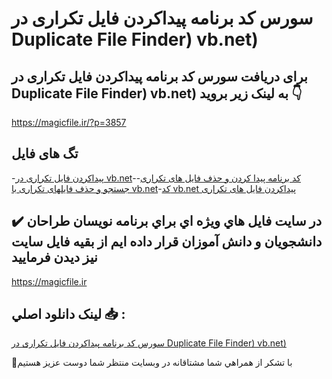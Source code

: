 # سورس کد برنامه پیداکردن فایل تکراری در Duplicate File Finder) vb.net)

## برای دریافت سورس کد برنامه پیداکردن فایل تکراری در Duplicate File Finder) vb.net) به لینک زیر بروید 👇

https://magicfile.ir/?p=3857

## تگ های فایل

-[پیداکردن فایل تکراری در vb.net](https://magicfile.ir/product/%d8%b3%d9%88%d8%b1%d8%b3-%d9%88-%da%a9%d8%af-%d8%a8%d8%b1%d9%86%d8%a7%d9%85%d9%87-%d9%be%db%8c%d8%af%d8%a7%da%a9%d8%b1%d8%af%d9%86-%d9%81%d8%a7%db%8c%d9%84-%d8%aa%da%a9%d8%b1%d8%a7%d8%b1%db%8c-vbnet/)-[کد برنامه پیدا کردن و حذف فایل های تکراری](https://magicfile.ir/product/%d8%b3%d9%88%d8%b1%d8%b3-%d9%88-%da%a9%d8%af-%d8%a8%d8%b1%d9%86%d8%a7%d9%85%d9%87-%d9%be%db%8c%d8%af%d8%a7%da%a9%d8%b1%d8%af%d9%86-%d9%81%d8%a7%db%8c%d9%84-%d8%aa%da%a9%d8%b1%d8%a7%d8%b1%db%8c-vbnet/)-[جستجو و حذف فایلهای تکراری با vb.net](https://magicfile.ir/product/%d8%b3%d9%88%d8%b1%d8%b3-%d9%88-%da%a9%d8%af-%d8%a8%d8%b1%d9%86%d8%a7%d9%85%d9%87-%d9%be%db%8c%d8%af%d8%a7%da%a9%d8%b1%d8%af%d9%86-%d9%81%d8%a7%db%8c%d9%84-%d8%aa%da%a9%d8%b1%d8%a7%d8%b1%db%8c-vbnet/)-[کد vb.net پیداکردن فایل های تکراری](https://magicfile.ir/product/%d8%b3%d9%88%d8%b1%d8%b3-%d9%88-%da%a9%d8%af-%d8%a8%d8%b1%d9%86%d8%a7%d9%85%d9%87-%d9%be%db%8c%d8%af%d8%a7%da%a9%d8%b1%d8%af%d9%86-%d9%81%d8%a7%db%8c%d9%84-%d8%aa%da%a9%d8%b1%d8%a7%d8%b1%db%8c-vbnet/)

## ✔️ در سايت فايل هاي ويژه اي براي برنامه نويسان طراحان دانشجويان و دانش آموزان قرار داده ايم از بقيه فايل سايت نيز ديدن فرماييد

https://magicfile.ir


## لينک دانلود اصلي 📥 :

[سورس کد برنامه پیداکردن فایل تکراری در Duplicate File Finder) vb.net)](https://magicfile.ir/product/%d8%b3%d9%88%d8%b1%d8%b3-%d9%88-%da%a9%d8%af-%d8%a8%d8%b1%d9%86%d8%a7%d9%85%d9%87-%d9%be%db%8c%d8%af%d8%a7%da%a9%d8%b1%d8%af%d9%86-%d9%81%d8%a7%db%8c%d9%84-%d8%aa%da%a9%d8%b1%d8%a7%d8%b1%db%8c-vbnet/) 


🙏با تشکر از همراهي شما مشتاقانه در وبسایت منتظر شما دوست عزیز هستیم

